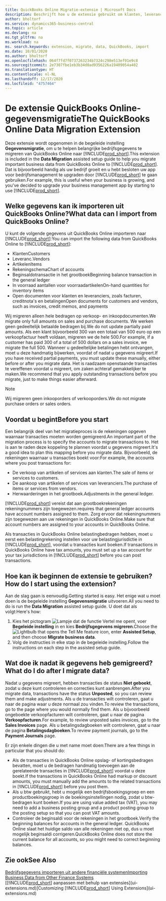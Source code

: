 ```yaml
---
title: QuickBooks Online Migratie-extensie | Microsoft Docs
description: Beschrijft hoe u de extensie gebruikt om klanten, leveranciers, artikelen en rekeningen van QuickBooks Online naar Business Central te migreren.
author: bholtorf
ms.service: dynamics365-business-central
ms.topic: article
ms.devlang: na
ms.tgt_pltfrm: na
ms.workload: na
ms. search.keywords: extension, migrate, data, QuickBooks, import
ms.date: 10/01/2020
ms.author: bholtorf
ms.openlocfilehash: 064f7fd7f0737263234b7324c298e513ef91e9c8
ms.sourcegitcommit: 2e7307fbe1eb3b34d0ad9356226a19409054a402
ms.translationtype: HT
ms.contentlocale: nl-NL
ms.lasthandoff: 12/17/2020
ms.locfileid: "4757464"
---
```

# <a name="the-quickbooks-online-data-migration-extension"></a><span data-ttu-id="e557b-103">De extensie QuickBooks Online-gegevensmigratie</span><span class="sxs-lookup"><span data-stu-id="e557b-103">The QuickBooks Online Data Migration Extension</span></span>

<span data-ttu-id="e557b-104">Deze extensie wordt opgenomen in de begeleide instelling **Gegevensmigratie**, om u te helpen belangrijke bedrijfsgegevens te migreren van QuickBooks Online naar [!INCLUDE[prod_short](includes/prod_short.md)].</span><span class="sxs-lookup"><span data-stu-id="e557b-104">This extension is included in the **Data Migration** assisted setup guide to help you migrate important business data from QuickBooks Online to [!INCLUDE[prod_short](includes/prod_short.md)].</span></span> <span data-ttu-id="e557b-105">Dat is bijvoorbeeld handig als uw bedrijf groeit en u hebt besloten uw app voor bedrijfsmanagement te upgraden door [!INCLUDE[prod_short](includes/prod_short.md)] te gaan gebruiken.</span><span class="sxs-lookup"><span data-stu-id="e557b-105">For example, this is useful when your business is growing, and you've decided to upgrade your business management app by starting to use [!INCLUDE[prod_short](includes/prod_short.md)].</span></span>

## <a name="what-data-can-i-import-from-quickbooks-online"></a><span data-ttu-id="e557b-106">Welke gegevens kan ik importeren uit QuickBooks Online?</span><span class="sxs-lookup"><span data-stu-id="e557b-106">What data can I import from QuickBooks Online?</span></span>

<span data-ttu-id="e557b-107">U kunt de volgende gegevens uit QuickBooks Online importeren naar [!INCLUDE[prod_short](includes/prod_short.md)]:</span><span class="sxs-lookup"><span data-stu-id="e557b-107">You can import the following data from QuickBooks Online to [!INCLUDE[prod_short](includes/prod_short.md)]:</span></span>  

* <span data-ttu-id="e557b-108">Klanten</span><span class="sxs-lookup"><span data-stu-id="e557b-108">Customers</span></span>
* <span data-ttu-id="e557b-109">Leveranc.</span><span class="sxs-lookup"><span data-stu-id="e557b-109">Vendors</span></span>
* <span data-ttu-id="e557b-110">Artikelen</span><span class="sxs-lookup"><span data-stu-id="e557b-110">Items</span></span>
* <span data-ttu-id="e557b-111">Rekeningschema</span><span class="sxs-lookup"><span data-stu-id="e557b-111">Chart of accounts</span></span>
* <span data-ttu-id="e557b-112">Beginsaldotransactie in het grootboek</span><span class="sxs-lookup"><span data-stu-id="e557b-112">Beginning balance transaction in the general ledger</span></span>
* <span data-ttu-id="e557b-113">In voorraad aantallen voor voorraadartikelen</span><span class="sxs-lookup"><span data-stu-id="e557b-113">On-hand quantities for inventory items</span></span>
* <span data-ttu-id="e557b-114">Open documenten voor klanten en leveranciers, zoals facturen, creditnota's en betalingen</span><span class="sxs-lookup"><span data-stu-id="e557b-114">Open documents for customers and vendors, such as invoices, credit memos, and payments</span></span>

<span data-ttu-id="e557b-115">Wij migreren alleen hele bedragen op verkoop- en inkoopdocumenten.</span><span class="sxs-lookup"><span data-stu-id="e557b-115">We migrate only full amounts on sales and purchase documents.</span></span> <span data-ttu-id="e557b-116">We werken geen gedeeltelijk betaalde bedragen bij.</span><span class="sxs-lookup"><span data-stu-id="e557b-116">We do not update partially paid amounts.</span></span> <span data-ttu-id="e557b-117">Als een klant bijvoorbeeld 300 van een totaal van 500 euro op een verkoopfactuur heeft voldaan, migreren we de hele 500.</span><span class="sxs-lookup"><span data-stu-id="e557b-117">For example, if a customer has paid 300 of a total of 500 dollars on a sales invoice, we migrate the full 500.</span></span> <span data-ttu-id="e557b-118">Wanneer u gedeeltelijke betalingen hebt ontvangen, moet u deze handmatig bijwerken, voordat of nadat u gegevens migreert.</span><span class="sxs-lookup"><span data-stu-id="e557b-118">If you have received partial payments, you must update these manually, either before or after you migrate data.</span></span> <span data-ttu-id="e557b-119">Het is raadzaam openstaande transacties te vereffenen voordat u migreert, om zaken achteraf gemakkelijker te maken.</span><span class="sxs-lookup"><span data-stu-id="e557b-119">We recommend that you apply outstanding transactions before you migrate, just to make things easier afterward.</span></span>

> [!NOTE]  
> <span data-ttu-id="e557b-120">Wij migreren geen inkooporders of verkooporders.</span><span class="sxs-lookup"><span data-stu-id="e557b-120">We do not migrate purchase orders or sales orders.</span></span>

## <a name="before-you-start"></a><span data-ttu-id="e557b-121">Voordat u begint</span><span class="sxs-lookup"><span data-stu-id="e557b-121">Before you start</span></span>

<span data-ttu-id="e557b-122">Een belangrijk deel van het migratieproces is de rekeningen opgeven waarnaar transacties moeten worden gemigreerd.</span><span class="sxs-lookup"><span data-stu-id="e557b-122">An important part of the migration process is to specify the accounts to migrate transactions to.</span></span> <span data-ttu-id="e557b-123">Het is aan te raden deze koppeling te plannen voordat u gegevens migreert.</span><span class="sxs-lookup"><span data-stu-id="e557b-123">It's a good idea to plan this mapping before you migrate data.</span></span> <span data-ttu-id="e557b-124">Bijvoorbeeld, de rekeningen waarnaar u transacties boekt voor:</span><span class="sxs-lookup"><span data-stu-id="e557b-124">For example, the accounts where you post transactions for:</span></span>  

* <span data-ttu-id="e557b-125">De verkoop van artikelen of services aan klanten.</span><span class="sxs-lookup"><span data-stu-id="e557b-125">The sale of items or services to customers.</span></span>
* <span data-ttu-id="e557b-126">De aankoop van artikelen of services van leveranciers.</span><span class="sxs-lookup"><span data-stu-id="e557b-126">The purchase of items or services from vendors.</span></span>  
* <span data-ttu-id="e557b-127">Herwaarderingen in het grootboek.</span><span class="sxs-lookup"><span data-stu-id="e557b-127">Adjustments in the general ledger.</span></span>  

[!INCLUDE[prod_short](includes/prod_short.md)] <span data-ttu-id="e557b-128">vereist dat aan grootboekrekeningen rekeningnummers zijn toegewezen.</span><span class="sxs-lookup"><span data-stu-id="e557b-128">requires that general ledger accounts have account numbers assigned to them.</span></span> <span data-ttu-id="e557b-129">Zorg ervoor dat rekeningnummers zijn toegewezen aan uw rekeningen in QuickBooks Online.</span><span class="sxs-lookup"><span data-stu-id="e557b-129">Make sure that account numbers are assigned to your accounts in QuickBooks Online.</span></span>

<span data-ttu-id="e557b-130">Als transacties in QuickBooks Online belastingbedragen hebben, moet u eerst een belastingrekening instellen voor uw belastingjurisdictie in [!INCLUDE[prod_short](includes/prod_short.md)], voordat u transacties kunt boeken.</span><span class="sxs-lookup"><span data-stu-id="e557b-130">If transactions in QuickBooks Online have tax amounts, you must set up a tax account for your tax jurisdictions in [!INCLUDE[prod_short](includes/prod_short.md)] before you can post transactions.</span></span>

## <a name="how-do-i-start-using-the-extension"></a><span data-ttu-id="e557b-131">Hoe kan ik beginnen de extensie te gebruiken?</span><span class="sxs-lookup"><span data-stu-id="e557b-131">How do I start using the extension?</span></span>

<span data-ttu-id="e557b-132">Aan de slag gaan is eenvoudig.</span><span class="sxs-lookup"><span data-stu-id="e557b-132">Getting started is easy.</span></span> <span data-ttu-id="e557b-133">Het enige wat u moet doen is de begeleide instelling **Gegevensmigratie** uitvoeren.</span><span class="sxs-lookup"><span data-stu-id="e557b-133">All you need to do is run the **Data Migration** assisted setup guide.</span></span> <span data-ttu-id="e557b-134">U doet dat als volgt:</span><span class="sxs-lookup"><span data-stu-id="e557b-134">Here's how:</span></span>

1. <span data-ttu-id="e557b-135">Kies het pictogram ![Lampje dat de functie Vertel me opent](media/ui-search/search_small.png "Vertel me wat u wilt doen"), voer **Begeleide instelling** in en kies **Bedrijfsgegevens migreren**.</span><span class="sxs-lookup"><span data-stu-id="e557b-135">Choose the ![Lightbulb that opens the Tell Me feature](media/ui-search/search_small.png "Tell me what you want to do") icon, enter **Assisted Setup**, and then choose **Migrate business data**.</span></span>
2. <span data-ttu-id="e557b-136">Volg de instructies in elke stap in de begeleide instelling.</span><span class="sxs-lookup"><span data-stu-id="e557b-136">Follow the instructions on each step in the assisted setup guide.</span></span>

## <a name="what-do-i-do-after-i-migrate-data"></a><span data-ttu-id="e557b-137">Wat doe ik nadat ik gegevens heb gemigreerd?</span><span class="sxs-lookup"><span data-stu-id="e557b-137">What do I do after I migrate data?</span></span>

<span data-ttu-id="e557b-138">Nadat u gegevens migreert, hebben transacties de status **Niet geboekt**, zodat u deze kunt controleren en correcties kunt aanbrengen.</span><span class="sxs-lookup"><span data-stu-id="e557b-138">After you migrate data, transactions have the status **Unposted**, so you can review them and make adjustments.</span></span> <span data-ttu-id="e557b-139">Als u de transacties wilt controleren, gaat u naar de pagina waar u deze normaal zou vinden.</span><span class="sxs-lookup"><span data-stu-id="e557b-139">To review the transactions, go to the page where you would normally find them.</span></span> <span data-ttu-id="e557b-140">Als u bijvoorbeeld ongeboekte verkoopfacturen wilt controleren, gaat u naar de pagina **Verkoopfacturen**.</span><span class="sxs-lookup"><span data-stu-id="e557b-140">For example, to review unposted sales invoices, go to the **Sales Invoices** page.</span></span> <span data-ttu-id="e557b-141">Als u betalingsdagboeken wilt controleren, gaat u naar de pagina **Betalingsdagboeken**.</span><span class="sxs-lookup"><span data-stu-id="e557b-141">To review payment journals, go to the **Payment Journals** page.</span></span>  

<span data-ttu-id="e557b-142">Er zijn enkele dingen die u met name moet doen:</span><span class="sxs-lookup"><span data-stu-id="e557b-142">There are a few things in particular that you should do:</span></span>

* <span data-ttu-id="e557b-143">Als de transacties in QuickBooks Online opslag- of kortingsbedragen bevatten, moet u de bedragen handmatig toevoegen aan de gerelateerde transacties in [!INCLUDE[prod_short](includes/prod_short.md)] voordat u deze boekt.</span><span class="sxs-lookup"><span data-stu-id="e557b-143">If the transactions in QuickBooks Online had markup or discount amounts, you must manually add the amounts to the related transactions in [!INCLUDE[prod_short](includes/prod_short.md)] before you post them.</span></span>
* <span data-ttu-id="e557b-144">Als u btw gebruikt, hebt u mogelijk een bedrijfsboekingsgroep en een productboekingsgroep in de boekingsinstellingen nodig, zodat u btw-bedragen kunt boeken.</span><span class="sxs-lookup"><span data-stu-id="e557b-144">If you are using value added tax (VAT), you may need to add a business posting group and a product posting group to the posting setup so that you can post VAT amounts.</span></span>
* <span data-ttu-id="e557b-145">Controleer de beginsaldi voor de rekeningen in het grootboek.</span><span class="sxs-lookup"><span data-stu-id="e557b-145">Verify the beginning balances for accounts in the general ledger.</span></span> <span data-ttu-id="e557b-146">QuickBooks Online slaat het huidige saldo van alle rekeningen niet op, dus u moet mogelijk beginsaldi corrigeren.</span><span class="sxs-lookup"><span data-stu-id="e557b-146">QuickBooks Online does not store the current balance for all accounts, so you might need to correct beginning balances.</span></span>

## <a name="see-also"></a><span data-ttu-id="e557b-147">Zie ook</span><span class="sxs-lookup"><span data-stu-id="e557b-147">See Also</span></span>

[<span data-ttu-id="e557b-148">Bedrijfsgegevens importeren uit andere financiële systemen</span><span class="sxs-lookup"><span data-stu-id="e557b-148">Importing Business Data from Other Finance Systems</span></span>](across-import-data-configuration-packages.md)  
<span data-ttu-id="e557b-149">[[!INCLUDE[prod_short](includes/prod_short.md)] aanpassen met behulp van extensies](ui-extensions.md)</span><span class="sxs-lookup"><span data-stu-id="e557b-149">[Customizing [!INCLUDE[prod_short](includes/prod_short.md)] Using Extensions](ui-extensions.md)</span></span>  
